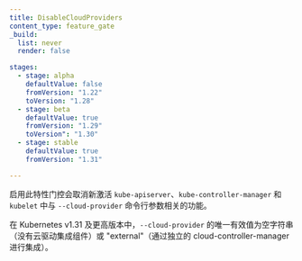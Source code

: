 ```yaml
---
title: DisableCloudProviders
content_type: feature_gate
_build:
  list: never
  render: false

stages:
  - stage: alpha
    defaultValue: false
    fromVersion: "1.22"
    toVersion: "1.28"
  - stage: beta 
    defaultValue: true
    fromVersion: "1.29"
    toVersion": "1.30"
  - stage: stable
    defaultValue: true
    fromVersion: "1.31"

---
```

<!--
Enabling this feature gate deactivated functionality in `kube-apiserver`,
`kube-controller-manager` and `kubelet` that related to the `--cloud-provider`
command line argument.

In Kubernetes v1.31 and later, the only valid values for `--cloud-provider`
are the empty string (no cloud provider integration), or "external"
(integration via a separate cloud-controller-manager).
-->
启用此特性门控会取消新激活 `kube-apiserver`、`kube-controller-manager` 和 `kubelet` 中与
`--cloud-provider` 命令行参数相关的功能。

在 Kubernetes v1.31 及更高版本中，`--cloud-provider`
的唯一有效值为空字符串（没有云驱动集成组件）或 "external"（通过独立的 cloud-controller-manager 进行集成）。

